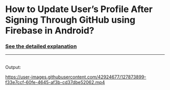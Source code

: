 # How to Update User’s Profile After Signing Through GitHub using Firebase in Android?


<h3><a href="https://www.geeksforgeeks.org/how-to-update-users-profile-after-signing-through-github-using-firebase-in-android/">See the detailed explanation</a>
</h3>
<hr>
<br>
Output:

https://user-images.githubusercontent.com/42924677/127873899-f33e7ccf-60fe-4645-af3b-cd37dbe52062.mp4


